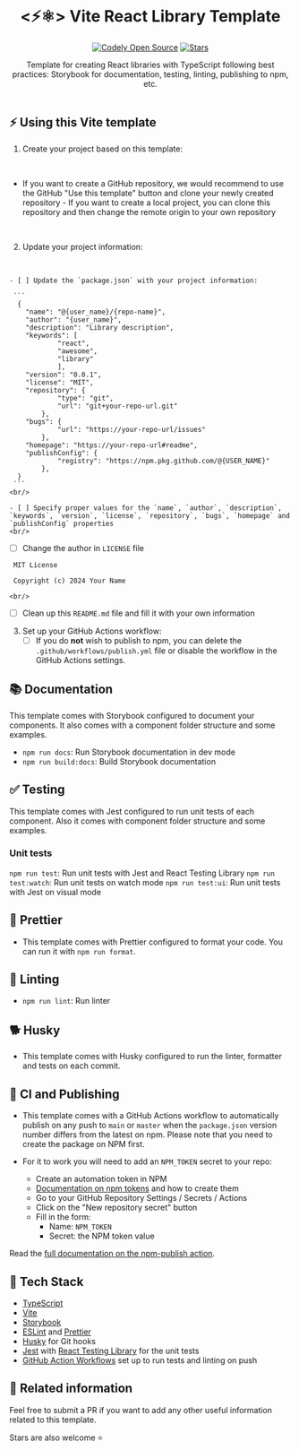 <h1 align="center">
  <⚡⚛️> Vite React Library Template
</h1>

<p align="center">
    <a href="https://github.com/manuelmartin-developer"><img src="https://img.shields.io/badge/manuelmartindev-OS-green.svg?style=flat-square" alt="Codely Open Source"/></a>
    <a href="https://github.com/manuelmartin-developer/vite-library-template/stargazers">
    <img src="https://img.shields.io/github/stars/manuelmartin-developer/vite-library-template.svg?style=flat-square" alt="Stars"/>
  </a>
</p>

<p align="center">
  Template for creating React libraries with TypeScript following best practices: Storybook for documentation, testing, linting, publishing to npm, etc.
  <br />
  <br />
</p>

## ⚡ Using this Vite template

1. Create your project based on this template:
  <br />

   - If you want to create a GitHub repository, we would recommend to use the GitHub "Use this template" button and clone your newly created repository
    - If you want to create a local project, you can clone this repository and then change the remote origin to your own repository

<br/>

2. Update your project information:
  <br />

    - [ ] Update the `package.json` with your project information:
    
     ```
      {
        "name": "@{user_name}/{repo-name}",
        "author": "{user_name}",
        "description": "Library description",
        "keywords": [
                "react",
                "awesome",
                "library"
                ],
        "version": "0.0.1",
        "license": "MIT",
        "repository": {
                "type": "git",
                "url": "git+your-repo-url.git"
            },
        "bugs": {
                "url": "https://your-repo-url/issues"
            },
        "homepage": "https://your-repo-url#readme",
        "publishConfig": {
                "registry": "https://npm.pkg.github.com/@{USER_NAME}"
            },
      }
     ```
    <br/>

    - [ ] Specify proper values for the `name`, `author`, `description`, `keywords`, `version`, `license`, `repository`, `bugs`, `homepage` and `publishConfig` properties
    <br/>
   - [ ] Change the author in `LICENSE` file
  
   ```
    MIT License

    Copyright (c) 2024 Your Name
   ```
    <br/>

   - [ ] Clean up this `README.md` file and fill it with your own information
    <br/>

3. Set up your GitHub Actions workflow:
   - [ ] If you do **not** wish to publish to npm, you can delete the `.github/workflows/publish.yml` file or disable the workflow in the GitHub Actions settings.

## 📚 Documentation

This template comes with Storybook configured to document your components. It also comes with a component folder structure and some examples.

- `npm run docs`: Run Storybook documentation in dev mode
- `npm run build:docs`: Build Storybook documentation

## ✅ Testing

This template comes with Jest configured to run unit tests of each component. Also it comes with component folder structure and some examples.

### Unit tests

`npm run test`: Run unit tests with Jest and React Testing Library
`npm run test:watch`: Run unit tests on watch mode
`npm run test:ui`: Run unit tests with Jest on visual mode

## 💅 Prettier

- This template comes with Prettier configured to format your code. You can run it with `npm run format`.

## 🔦 Linting

- `npm run lint`: Run linter

## 🐕 Husky

- This template comes with Husky configured to run the linter, formatter and tests on each commit.

## 🚀 CI and Publishing

- This template comes with a GitHub Actions workflow to automatically publish on any push to `main` or `master` when the `package.json` version number differs from the latest on npm. Please note that you need to create the package on NPM first.

- For it to work you will need to add an `NPM_TOKEN` secret to your repo:

    - Create an automation token in NPM
    - [Documentation on npm tokens](https://docs.npmjs.com/about-access-tokens) and how to create them
    - Go to your GitHub Repository Settings / Secrets / Actions
    - Click on the "New repository secret" button
    - Fill in the form:
        - Name: `NPM_TOKEN`
        - Secret: the NPM token value

Read the [full documentation on the npm-publish action](https://github.com/JS-DevTools/npm-publish).

## 🌈 Tech Stack

- [TypeScript](https://www.typescriptlang.org)
- [Vite](https://vitejs.dev)
- [Storybook](https://storybook.js.org/)
- [ESLint](https://eslint.org) and [Prettier](https://prettier.io)
- [Husky](https://typicode.github.io/husky/#/) for Git hooks
- [Jest](https://jestjs.io) with [React Testing Library](https://testing-library.com/docs/react-testing-library/intro) for the unit tests
- [GitHub Action Workflows](https://github.com/features/actions) set up to run tests and linting on push


## 🔀 Related information

Feel free to submit a PR if you want to add any other useful information related to this template.

Stars are also welcome ⭐️
